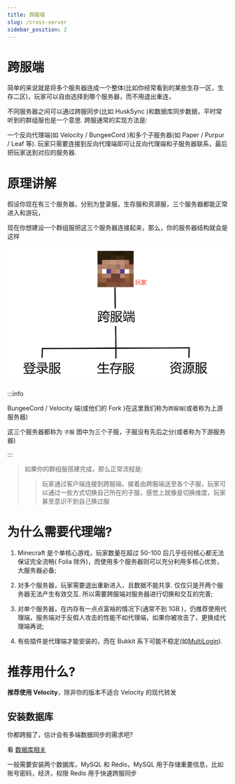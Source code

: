```yaml
---
title: 跨服端
slug: /cross-server
sidebar_position: 2
---
```


# 跨服端

简单的来说就是将多个服务器连成一个整体(比如你经常看到的某些生存一区，生存二区)，玩家可以自由选择到哪个服务器，而不用退出重连，

不同服务器之间可以通过跨服同步(比如 HuskSync )和数据库同步数据，平时常听到的群组服也是一个意思. 跨服通常的实现方法是:

一个反向代理端(如 Velocity / BungeeCord )和多个子服务器(如 Paper / Purpur / Leaf 等). 玩家只需要连接到反向代理端即可让反向代理端和子服务器联系，最后把玩家送到对应的服务器.

# 原理讲解

假设你现在有三个服务器，分别为登录服，生存服和资源服，三个服务器都能正常进入和游玩，

现在你想建设一个群组服把这三个服务器连接起来，那么，你的服务器结构就会是这样

![](_images/灵魂画师教开群组服.png)

:::info

BungeeCord / Velocity 端(或他们的 Fork )在这里我们称为`跨服端`(或者称为上游服务器)

这三个服务器都称为 `子服` 图中为三个子服，子服没有先后之分(或者称为下游服务器)

:::

> 如果你的群组服搭建完成，那么正常流程是:
>
> > 玩家通过客户端连接到跨服端，接着由跨服端送至各个子服，玩家可以通过一些方式切换自己所在的子服，感觉上就像是切换维度，玩家甚至意识不到自己换过服

# 为什么需要代理端?

1. Minecraft 是个单核心游戏，玩家数量在超过 50-100 后几乎任何核心都无法保证完全流畅( Folia 除外)，而使用多个服务器则可以充分利用多核心优势，大服务器必备;

2. 对多个服务器，玩家需要退出重新进入，且数据不能共享. 仅仅只是开两个服务器无法产生有效交互. 所以需要跨服端对服务器进行切换和交互的完善;

3. 对单个服务器，在内存有一点点富裕的情况下(通常不到 1GB )，仍推荐使用代理端，服务端对于反假人攻击的性能不如代理端，如果你被攻击了，更换成代理端再说;

4. 有些插件是代理端才能安装的，而在 Bukkit 系下可能不稳定(如[MultiLogin](https://github.com/CaaMoe/MultiLogin)).

# 推荐用什么?

**推荐使用 Velocity**，除非你的版本不适合 Velocity 的现代转发

## 安装数据库

你都跨服了，估计会有多端数据同步的需求吧?

看 [数据库相关](https://nitwikit.yizhan.wiki/database)

一般需要安装两个数据库，MySQL 和 Redis，MySQL 用于存储重要信息，比如账号密码，经济，权限 Redis 用于快速跨服同步
